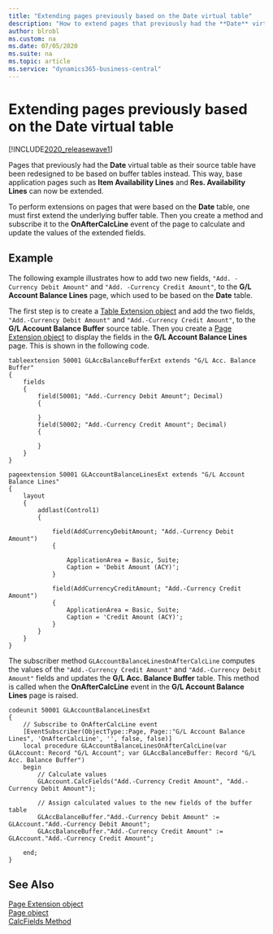 ```yaml
---
title: "Extending pages previously based on the Date virtual table"
description: "How to extend pages that previously had the **Date** virtual table as their source table."
author: blrobl
ms.custom: na
ms.date: 07/05/2020
ms.suite: na
ms.topic: article
ms.service: "dynamics365-business-central"
---
```


# Extending pages previously based on the Date virtual table

[!INCLUDE[2020_releasewave1](../includes/2020_releasewave1.md)]

 Pages that previously had the **Date** virtual table as their source table have been redesigned to be based on buffer tables instead. This way, base application pages such as **Item Availability Lines** and **Res. Availability Lines** can now be extended.

To perform extensions on pages that were based on the **Date** table, one must first extend the underlying buffer table. Then you create a method and subscribe it to the **OnAfterCalcLine** event of the page to calculate and update the values of the extended fields.

## Example

The following example illustrates how to add two new fields, `"Add. -Currency Debit Amount"` and `"Add. -Currency Credit Amount"`, to the **G/L Account Balance Lines** page, which used to be based on the **Date** table.

The first step is to create a [Table Extension object](devenv-table-ext-object.md) and add the two fields, `"Add.-Currency Debit Amount"` and `"Add.-Currency Credit Amount"`, to the **G/L Account Balance Buffer** source table. Then you create a [Page Extension object](devenv-page-ext-object.md) to display the fields in the **G/L Account Balance Lines** page. This is shown in the following code.

```
tableextension 50001 GLAccBalanceBufferExt extends "G/L Acc. Balance Buffer"
{
    fields
    {
        field(50001; "Add.-Currency Debit Amount"; Decimal)
        {

        }
        field(50002; "Add.-Currency Credit Amount"; Decimal)
        {

        }
    }
}

pageextension 50001 GLAccountBalanceLinesExt extends "G/L Account Balance Lines"
{
    layout
    {
        addlast(Control1)
        {

            field(AddCurrencyDebitAmount; "Add.-Currency Debit Amount")
            {

                ApplicationArea = Basic, Suite;
                Caption = 'Debit Amount (ACY)';
            }

            field(AddCurrencyCreditAmount; "Add.-Currency Credit Amount")
            {
                ApplicationArea = Basic, Suite;
                Caption = 'Credit Amount (ACY)';
            }
        }
    }
}
```

The subscriber method `GLAccountBalanceLinesOnAfterCalcLine` computes the values of the `"Add.-Currency Credit Amount"` and `"Add.-Currency Debit Amount"` fields and updates the **G/L Acc. Balance Buffer** table. This method is called when the **OnAfterCalcLine** event in the **G/L Account Balance Lines** page is raised.

```
codeunit 50001 GLAccountBalanceLinesExt
{
    // Subscribe to OnAfterCalcLine event
    [EventSubscriber(ObjectType::Page, Page::"G/L Account Balance Lines", 'OnAfterCalcLine', '', false, false)]
    local procedure GLAccountBalanceLinesOnAfterCalcLine(var GLAccount: Record "G/L Account"; var GLAccBalanceBuffer: Record "G/L Acc. Balance Buffer")
    begin
        // Calculate values
        GLAccount.CalcFields("Add.-Currency Credit Amount", "Add.-Currency Debit Amount");

        // Assign calculated values to the new fields of the buffer table
        GLAccBalanceBuffer."Add.-Currency Debit Amount" := GLAccount."Add.-Currency Debit Amount";
        GLAccBalanceBuffer."Add.-Currency Credit Amount" := GLAccount."Add.-Currency Credit Amount";

    end;
}
```

## See Also
[Page Extension object](devenv-page-ext-object.md)  
[Page object](devenv-page-object.md)  
[CalcFields Method](methods-auto/record/record-calcfields-method)